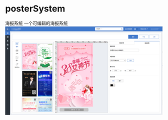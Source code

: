 # posterSystem
海报系统
一个可编辑的海报系统
![image](https://github.com/mengnn/posterSystem/blob/master/images/22101359.png)
      

